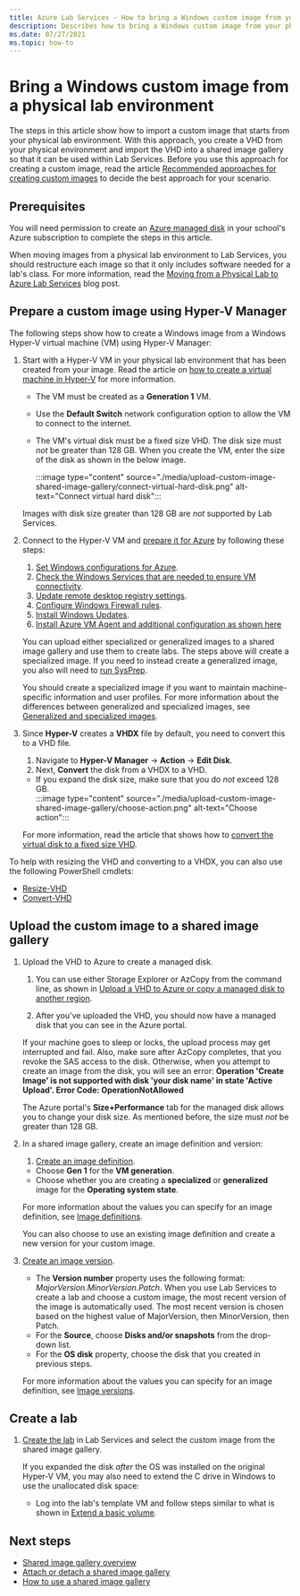 ```yaml
---
title: Azure Lab Services - How to bring a Windows custom image from your physical lab environment
description: Describes how to bring a Windows custom image from your physical lab environment.
ms.date: 07/27/2021
ms.topic: how-to
---
```


# Bring a Windows custom image from a physical lab environment

The steps in this article show how to import a custom image that starts from your physical lab environment.  With this approach, you create a VHD from your physical environment and import the VHD into a shared image gallery so that it can be used within Lab Services.  Before you use this approach for creating a custom image, read the article [Recommended approaches for creating custom images](approaches-for-custom-image-creation.md) to decide the best approach for your scenario.

## Prerequisites

You will need permission to create an [Azure managed disk](../virtual-machines/managed-disks-overview.md) in your school's Azure subscription to complete the steps in this article.

When moving images from a physical lab environment to Lab Services, you should restructure each image so that it only includes software needed for a lab's class.  For more information, read the [Moving from a Physical Lab to Azure Lab Services](https://techcommunity.microsoft.com/t5/azure-lab-services/moving-from-a-physical-lab-to-azure-lab-services/ba-p/1654931) blog post.

## Prepare a custom image using Hyper-V Manager

The following steps show how to create a Windows image from a Windows Hyper-V virtual machine (VM) using Hyper-V Manager:

1. Start with a Hyper-V VM in your physical lab environment that has been created from your image.  Read the article on [how to create a virtual machine in Hyper-V](/windows-server/virtualization/hyper-v/get-started/create-a-virtual-machine-in-hyper-v) for more information.
    -   The VM must be created as a **Generation 1** VM.
    -   Use the **Default Switch** network configuration option to allow the VM to connect to the internet.
    -   The VM's virtual disk must be a fixed size VHD.  The disk size must *not* be greater than 128 GB. When you create the VM, enter the size of the disk as shown in the below image.
       
        :::image type="content" source="./media/upload-custom-image-shared-image-gallery/connect-virtual-hard-disk.png" alt-text="Connect virtual hard disk":::

    Images with disk size greater than 128 GB are *not* supported by Lab Services. 
   
1. Connect to the Hyper-V VM and [prepare it for Azure](../virtual-machines/windows/prepare-for-upload-vhd-image.md) by following these steps:
    1. [Set Windows configurations for Azure](../virtual-machines/windows/prepare-for-upload-vhd-image.md#set-windows-configurations-for-azure).
    1. [Check the Windows Services that are needed to ensure VM connectivity](../virtual-machines/windows/prepare-for-upload-vhd-image.md#check-the-windows-services).
    1. [Update remote desktop registry settings](../virtual-machines/windows/prepare-for-upload-vhd-image.md#update-remote-desktop-registry-settings).
    1. [Configure Windows Firewall rules](../virtual-machines/windows/prepare-for-upload-vhd-image.md#configure-windows-firewall-rules).
    1. [Install Windows Updates](../virtual-machines/windows/prepare-for-upload-vhd-image.md).
    1. [Install Azure VM Agent and additional configuration as shown here](../virtual-machines/windows/prepare-for-upload-vhd-image.md#complete-the-recommended-configurations) 
    	
    You can upload either specialized or generalized images to a shared image gallery and use them to create labs.  The steps above will create a specialized image. If you need to instead create a generalized image, you also will need to [run SysPrep](../virtual-machines/windows/prepare-for-upload-vhd-image.md#determine-when-to-use-sysprep).  

    You should create a specialized image if you want to maintain machine-specific information and user profiles.  For more information about the differences between generalized and specialized images, see [Generalized and specialized images](../virtual-machines/shared-image-galleries.md#generalized-and-specialized-images).

1. Since **Hyper-V** creates a **VHDX** file by default, you need to convert this to a VHD file.
    1. Navigate to **Hyper-V Manager** -> **Action** -> **Edit Disk**.
    1. Next, **Convert** the disk from a VHDX to a VHD.  
     - If you expand the disk size, make sure that you do *not* exceed 128 GB.        
        :::image type="content" source="./media/upload-custom-image-shared-image-gallery/choose-action.png" alt-text="Choose action":::   

    For more information, read the article that shows how to [convert the virtual disk to a fixed size VHD](../virtual-machines/windows/prepare-for-upload-vhd-image.md#convert-the-virtual-disk-to-a-fixed-size-vhd).

To help with resizing the VHD and converting to a VHDX, you can also use the following PowerShell cmdlets:
- [Resize-VHD](/powershell/module/hyper-v/resize-vhd?view=windowsserver2019-ps)
- [Convert-VHD](/powershell/module/hyper-v/convert-vhd?view=windowsserver2019-ps)

## Upload the custom image to a shared image gallery

1. Upload the VHD to Azure to create a managed disk.
    1. You can use either Storage Explorer or AzCopy from the command line, as shown in [Upload a VHD to Azure or copy a managed disk to another region](../virtual-machines/windows/disks-upload-vhd-to-managed-disk-powershell.md).        

    1. After you've uploaded the VHD, you should now have a managed disk that you can see in the Azure portal. 
    
    If your machine goes to sleep or locks, the upload process may get interrupted and fail.  Also, make sure after AzCopy completes, that you revoke the SAS access to the disk.  Otherwise, when you attempt to create an image from the disk, you will see an error: **Operation 'Create Image' is not supported with disk 'your disk name' in state 'Active Upload'.  Error Code: OperationNotAllowed**
    
    The Azure portal's **Size+Performance** tab for the managed disk allows you to change your disk size. As mentioned before, the size must *not* be greater than 128 GB.

1. In a shared image gallery, create an image definition and version:
    1. [Create an image definition](../virtual-machines/windows/shared-images-portal.md#create-an-image-definition).  
     - Choose **Gen 1** for the **VM generation**.
     - Choose whether you are creating a **specialized** or **generalized** image for the **Operating system state**.
     
    For more information about the values you can specify for an image definition, see [Image definitions](../virtual-machines/shared-image-galleries.md#image-definitions). 
    
    You can also choose to use an existing image definition and create a new version for your custom image.
    
1. [Create an image version](../virtual-machines/windows/shared-images-portal.md#create-an-image-version).
    - The **Version number** property uses the following format: *MajorVersion.MinorVersion.Patch*.   When you use Lab Services to create a lab and choose a custom image, the most recent version of the image is automatically used.  The most recent version is chosen based on the highest value of MajorVersion, then MinorVersion, then Patch.
    - For the **Source**, choose **Disks and/or snapshots** from the drop-down list.
    - For the **OS disk** property, choose the disk that you created in previous steps.
    
    For more information about the values you can specify for an image definition, see [Image versions](../virtual-machines/shared-image-galleries.md#image-versions). 

## Create a lab

1. [Create the lab](tutorial-setup-classroom-lab.md) in Lab Services and select the custom image from the shared image gallery.

    If you expanded the disk *after* the OS was installed on the original Hyper-V VM, you may also need to extend the C drive in Windows to use the unallocated disk space:      
    - Log into the lab's template VM and follow steps similar to what is shown in [Extend a basic volume](/windows-server/storage/disk-management/extend-a-basic-volume).

## Next steps

* [Shared image gallery overview](../virtual-machines/shared-image-galleries.md)
* [Attach or detach a shared image gallery](how-to-attach-detach-shared-image-gallery.md)
* [How to use a shared image gallery](how-to-use-shared-image-gallery.md)